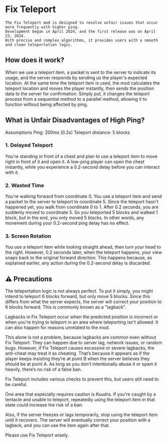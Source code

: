 # Fix Teleport

```
The Fix Teleport mod is designed to resolve unfair issues that occur more frequently with higher ping.
Development began in April 2024, and the first release was on April 23, 2024.
With precise and complex algorithms, it provides users with a smooth and clean teleportation logic.
```

## How does it work?
When we use a teleport item, a packet is sent to the server to indicate its usage, and the server responds by sending us the player's expected location.
At the same time the teleport item is used, the mod calculates the teleport location and moves the player instantly, then sends the position data to the server for confirmation.
Simply put, it changes the teleport process from a sequential method to a parallel method, allowing it to function without being affected by ping.

## What is Unfair Disadvantages of High Ping?
Assumptions
Ping: 200ms (0.2s)
Teleport distance: 5 blocks

### 1. Delayed Teleport
You're standing in front of a chest and plan to use a teleport item to move right in front of it and open it.
A low-ping player can open the chest instantly, while you experience a 0.2-second delay before you can interact with it.

### 2. Wasted Time
You're walking forward from coordinate 0.
You use a teleport item and send a packet to the server to teleport to coordinate 5.
Since the teleport hasn't happened yet, you walk from coordinate 0 to 1.
After 0.2 seconds, you are suddenly moved to coordinate 5.
So you teleported 5 blocks and walked 1 block, but in the end, you only moved 5 blocks.
In other words, any movement during your 0.2-second ping delay has no effect.

### 3. Screen Rotation
You use a teleport item while looking straight ahead, then turn your head to the right.
However, 0.2 seconds later, when the teleport happens, your view snaps back to the original forward direction.
This happens because, as explained earlier, any action during the 0.2-second delay is discarded.

## ⚠ Precautions
The teleportation logic is not always perfect.
To put it simply, you might intend to teleport 6 blocks forward, but only move 5 blocks.
Since this differs from what the server expects, the server will correct your position to 6 blocks forward.
This is commonly known as a "lagback".

Lagbacks in Fix Teleport occur when the predicted position is incorrect or when you're trying to teleport in an area where teleporting isn't allowed.
It can also happen for reasons unrelated to the mod.

This alone is not a problem, because lagbacks are common even without Fix Teleport.
They can happen due to server lag, network issues, or random bugs.
However, if Fix Teleport causes excessive or severe lagbacks, the anti-cheat may treat it as cheating.
That’s because it appears as if the player keeps insisting they’re at point B when the server believes they should be at point A.
As long as you don’t intentionally abuse it or spam it heavily, there’s no risk of a false ban.

Fix Teleport includes various checks to prevent this, but users still need to be careful.

One area that especially requires caution is Kuudra.
If you're caught by a tentacle and unable to teleport, repeatedly using the teleport item in that state could increase the risk of a ban.

Also, if the server freezes or lags temporarily, stop using the teleport item until it recovers.
The server will eventually correct your position with a lagback, and you can use the item again after that.

Please use Fix Teleport wisely.

